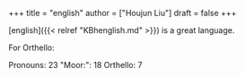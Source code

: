 +++
title = "english"
author = ["Houjun Liu"]
draft = false
+++

[english]({{< relref "KBhenglish.md" >}}) is a great language.

For Orthello:

Pronouns: 23
"Moor:": 18
Orthello: 7